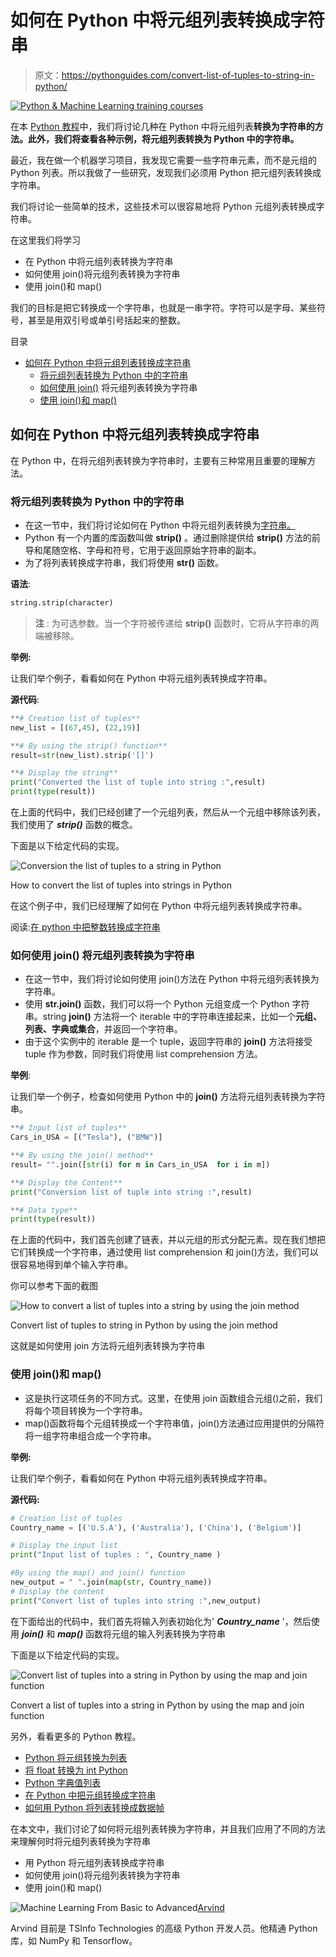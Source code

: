 # 如何在 Python 中将元组列表转换成字符串

> 原文：<https://pythonguides.com/convert-list-of-tuples-to-string-in-python/>

[![Python & Machine Learning training courses](img/49ec9c6da89a04c9f45bab643f8c765c.png)](https://sharepointsky.teachable.com/p/python-and-machine-learning-training-course)

在本 [Python 教程](https://pythonguides.com/python-programming-for-the-absolute-beginner/)中，我们将讨论几种在 Python 中将元组列表**转换为字符串的方法。此外，我们将查看各种示例，将元组列表转换为 Python 中的字符串。**

最近，我在做一个机器学习项目，我发现它需要一些字符串元素，而不是元组的 Python 列表。所以我做了一些研究，发现我们必须用 Python 把元组列表转换成字符串。

我们将讨论一些简单的技术，这些技术可以很容易地将 Python 元组列表转换成字符串。

在这里我们将学习

*   在 Python 中将元组列表转换为字符串
*   如何使用 join()将元组列表转换为字符串
*   使用 join()和 map()

我们的目标是把它转换成一个字符串，也就是一串字符。字符可以是字母、某些符号，甚至是用双引号或单引号括起来的整数。

目录

[](#)

*   [如何在 Python 中将元组列表转换成字符串](#How_to_convert_list_of_tuples_to_string_in_Python "How to convert list of tuples to string in Python")
    *   [将元组列表转换为 Python 中的字符串](#Convert_list_of_tuples_to_string_in_Python "Convert list of tuples to string in Python")
    *   [如何使用 join()](#How_to_convert_list_of_tuples_to_string_using_join "How to convert list of tuples to string using join()") 将元组列表转换为字符串
    *   [使用 join()和 map()](#Using_join_and_map "Using join() and map()")

## 如何在 Python 中将元组列表转换成字符串

在 Python 中，在将元组列表转换为字符串时，主要有三种常用且重要的理解方法。

### 将元组列表转换为 Python 中的字符串

*   在这一节中，我们将讨论如何在 Python 中将元组列表转换为[字符串。](https://pythonguides.com/create-a-string-in-python/)
*   Python 有一个内置的库函数叫做 **strip()** 。通过删除提供给 **strip()** 方法的前导和尾随空格、字母和符号，它用于返回原始字符串的副本。
*   为了将列表转换成字符串，我们将使用 **str()** 函数。

**语法**:

```py
string.strip(character)
```

> **注** : 为可选参数。当一个字符被传递给 **strip()** 函数时，它将从字符串的两端被移除。

**举例:**

让我们举个例子，看看如何在 Python 中将元组列表转换成字符串。

**源代码**:

```py
**# Creation list of tuples**
new_list = [(67,45), (22,19)]

**# By using the strip() function**
result=str(new_list).strip('[]')

**# Display the string**
print("Converted the list of tuple into string :",result)
print(type(result))
```

在上面的代码中，我们已经创建了一个元组列表，然后从一个元组中移除该列表，我们使用了 ***strip()*** 函数的概念。

下面是以下给定代码的实现。

![Conversion the list of tuples to a string in Python](img/45bebff8ce9525a132fab3c4ebe9680d.png "Conversion the list of tuples to a string in Python")

How to convert the list of tuples into strings in Python

在这个例子中，我们已经理解了如何在 Python 中将元组列表转换成字符串。

阅读:[在 python 中把整数转换成字符串](https://pythonguides.com/convert-an-integer-to-string-in-python/)

### 如何使用 join() 将元组列表转换为字符串

*   在这一节中，我们将讨论如何使用 join()方法在 Python 中将元组列表转换为字符串。
*   使用 **str.join()** 函数，我们可以将一个 Python 元组变成一个 Python 字符串。string **join()** 方法将一个 iterable 中的字符串连接起来，比如一个**元组、列表、字典或集合**，并返回一个字符串。
*   由于这个实例中的 iterable 是一个 tuple，返回字符串的 **join()** 方法将接受 tuple 作为参数，同时我们将使用 list comprehension 方法。

**举例**:

让我们举一个例子，检查如何使用 Python 中的 **join()** 方法将元组列表转换为字符串。

```py
**# Input list of tuples**
Cars_in_USA = [("Tesla"), ("BMW")]

**# By using the join() method**
result= "".join([str(i) for m in Cars_in_USA  for i in m])

**# Display the Content**
print("Conversion list of tuple into string :",result)

**# Data type**
print(type(result))
```

在上面的代码中，我们首先创建了链表，并以元组的形式分配元素。现在我们想把它们转换成一个字符串，通过使用 list comprehension 和 join()方法，我们可以很容易地得到单个输入字符串。

你可以参考下面的截图

![How to convert a list of tuples into a string by using the join method](img/3bb2939cd659e97a94459e542573aa04.png "How to convert a list of tuples into a string by using the join method")

Convert list of tuples to string in Python by using the join method

这就是如何使用 join 方法将元组列表转换为字符串

### 使用 join()和 map()

*   这是执行这项任务的不同方式。这里，在使用 join 函数组合元组()之前，我们将每个项目转换为一个字符串。
*   map()函数将每个元组转换成一个字符串值，join()方法通过应用提供的分隔符将一组字符串组合成一个字符串。

**举例:**

让我们举个例子，看看如何在 Python 中将元组列表转换成字符串。

**源代码:**

```py
# Creation list of tuples
Country_name = [('U.S.A'), ('Australia'), ('China'), ('Belgium')]

# Display the input list
print("Input list of tuples : ", Country_name )

#By using the map() and join() function 
new_output = " ".join(map(str, Country_name))
# Display the content
print("Convert list of tuples into string :",new_output)
```

在下面给出的代码中，我们首先将输入列表初始化为' ***Country_name*** '，然后使用 ***join()*** 和 ***map()*** 函数将元组的输入列表转换为字符串

下面是以下给定代码的实现。

![Convert list of tuples into a string in Python by using the map and join function](img/515ba6b88732ec8fd420b46b36bdbd7c.png "Convert list of tuples into a string in Python by using the map and join function")

Convert a list of tuples into a string in Python by using the map and join function

另外，看看更多的 Python 教程。

*   [Python 将元组转换为列表](https://pythonguides.com/python-convert-tuple-to-list/)
*   [将 float 转换为 int Python](https://pythonguides.com/convert-float-to-int-python/)
*   [Python 字典值列表](https://pythonguides.com/python-dictionary-values-to-list/)
*   [在 Python 中把元组转换成字符串](https://pythonguides.com/convert-tuple-to-string-in-python/)
*   [如何用 Python 将列表转换成数据帧](https://pythonguides.com/convert-a-list-to-dataframe-in-python/)

在本文中，我们讨论了如何将元组列表转换为字符串，并且我们应用了不同的方法来理解何时将元组列表转换为字符串

*   用 Python 将元组列表转换成字符串
*   如何使用 join()将元组列表转换为字符串
*   使用 join()和 map()

![Machine Learning From Basic to Advanced](img/0100ae91cd5a23f9c15325e675241c25.png "Arvind scaled")[Arvind](https://pythonguides.com/author/arvind/)

Arvind 目前是 TSInfo Technologies 的高级 Python 开发人员。他精通 Python 库，如 NumPy 和 Tensorflow。